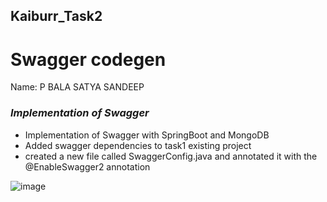 ## Kaiburr_Task2
# Swagger codegen

Name: P BALA SATYA SANDEEP


### *Implementation of Swagger*
* Implementation of Swagger with SpringBoot and MongoDB
* Added swagger dependencies to task1 existing project
* created a new file called SwaggerConfig.java and annotated it with the @EnableSwagger2 annotation

![image](https://user-images.githubusercontent.com/111385394/227796217-dc37be56-9122-4736-b4de-d94720b3170a.png)


